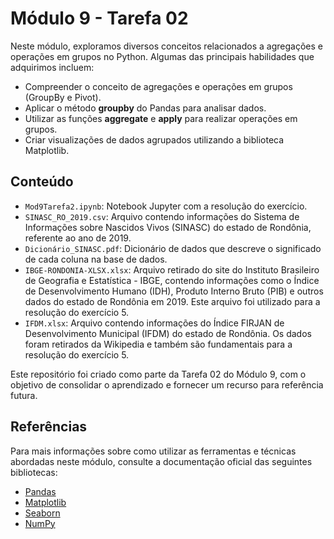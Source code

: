 # Módulo 9 - Tarefa 02

Neste módulo, exploramos diversos conceitos relacionados a agregações e operações em grupos no Python. Algumas das principais habilidades que adquirimos incluem:

- Compreender o conceito de agregações e operações em grupos (GroupBy e Pivot).
- Aplicar o método **groupby** do Pandas para analisar dados.
- Utilizar as funções **aggregate** e **apply** para realizar operações em grupos.
- Criar visualizações de dados agrupados utilizando a biblioteca Matplotlib.

## Conteúdo

- `Mod9Tarefa2.ipynb`: Notebook Jupyter com a resolução do exercício.
- `SINASC_RO_2019.csv`: Arquivo contendo informações do Sistema de Informações sobre Nascidos Vivos (SINASC) do estado de Rondônia, referente ao ano de 2019.
- `Dicionário_SINASC.pdf`: Dicionário de dados que descreve o significado de cada coluna na base de dados.
- `IBGE-RONDONIA-XLSX.xlsx`: Arquivo retirado do site do Instituto Brasileiro de Geografia e Estatística - IBGE, contendo informações como o Índice de Desenvolvimento Humano (IDH), Produto Interno Bruto (PIB) e outros dados do estado de Rondônia em 2019. Este arquivo foi utilizado para a resolução do exercício 5.
- `IFDM.xlsx`: Arquivo contendo informações do Índice FIRJAN de Desenvolvimento Municipal (IFDM) do estado de Rondônia. Os dados foram retirados da Wikipedia e também são fundamentais para a resolução do exercício 5.

Este repositório foi criado como parte da Tarefa 02 do Módulo 9, com o objetivo de consolidar o aprendizado e fornecer um recurso para referência futura.

## Referências

Para mais informações sobre como utilizar as ferramentas e técnicas abordadas neste módulo, consulte a documentação oficial das seguintes bibliotecas:

- [Pandas](https://pandas.pydata.org/docs/)
- [Matplotlib](https://matplotlib.org/stable/contents.html)
- [Seaborn](https://seaborn.pydata.org/tutorial.html)
- [NumPy](https://numpy.org/doc/)
